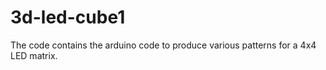 # 3d-led-cube1
The code contains the arduino code to produce various patterns for a 4x4 LED matrix.
